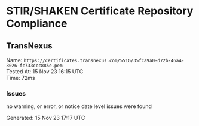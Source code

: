 # STIR/SHAKEN Certificate Repository Compliance

## TransNexus

Name: `https://certificates.transnexus.com/551G/35fca9a0-d72b-46a4-8026-fc733ccc885e.pem`\
Tested At: 15 Nov 23 16:15 UTC\
Time: 72ms

### Issues

no warning, or error, or notice date level issues were found

Generated: 15 Nov 23 17:17 UTC